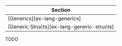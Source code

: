 | Section |
|--------|
| [Generics][ex-lang-generics] |
| [Generic Structs][ex-lang-generic-structs] |

<div class="hidden">
TODO
</div>
